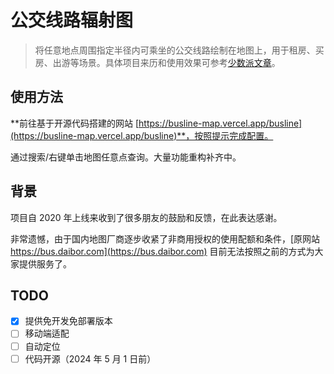 # 公交线路辐射图

> 将任意地点周围指定半径内可乘坐的公交线路绘制在地图上，用于租房、买房、出游等场景。具体项目来历和使用效果可参考[少数派文章](https://sspai.com/post/59229)。

## 使用方法

**前往基于开源代码搭建的网站 [https://busline-map.vercel.app/busline](https://busline-map.vercel.app/busline)**，按照提示完成配置。

通过搜索/右键单击地图任意点查询。大量功能重构补齐中。

## 背景

项目自 2020 年上线来收到了很多朋友的鼓励和反馈，在此表达感谢。

非常遗憾，由于国内地图厂商逐步收紧了非商用授权的使用配额和条件，[原网站 https://bus.daibor.com](https://bus.daibor.com) 目前无法按照之前的方式为大家提供服务了。


## TODO

- [x] 提供免开发免部署版本
- [ ] 移动端适配
- [ ] 自动定位
- [ ] 代码开源（2024 年 5 月 1 日前）
